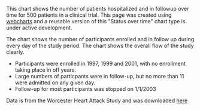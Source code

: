 This chart shows the number of patients hospitalized and in followup over time for 500 patients in a clinical trial. This page was created using [webcharts](https://github.com/RhoInc/Webcharts) and a reusable version of this "Status over time" chart type is under active development. 

The chart shows the number of participants enrolled and in follow up during every day of the study period. The chart shows the overall flow of the study clearly.

- Participants were enrolled in 1997, 1999 and 2001, with no enrollment taking place in off years.
- Large numbers of particpants were in follow-up, but no more than 11 were admitted on any given day. 
- Follow-up for most participants was stopped on 1/1/2003

 Data is from the Worcester Heart Attack Study and was downloaded [here](https://www.umass.edu/statdata/statdata/data/whas500.xls)
